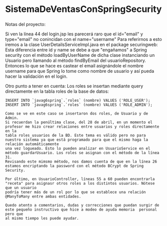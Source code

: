 # SistemaDeVentasConSpringSecurity

###
Notas del proyecto:

Si ven la línea 44 del login.jsp les parecerá raro que el id="email" y type="email" no conincidan con el name="username"
Para referirnos a esto iremos a la clase UserDetailsServiceImpl.java en el package securingweb:
Esta diferencia entre id y name se debe a que "engañamos" a Spring security con el método loadByUserName de dicha clase instanciando un Usuario pero
llamando al método findByEmail del usuarioRepository. Entonces lo que se hace es castear el email asignándole el nombre username para que Spring lo
tome como nombre de usuario y así pueda hacer la validación en el login.

Otro punto a tener en cuenta:
Los roles se insertan mediante query directamente en la tabla roles de la base de datos:
````
INSERT INTO `javag6spring`.`roles` (nombre) VALUES ('ROLE_USER');
INSERT INTO `javag6spring`.`roles` (nombre) VALUES ('ROLE_ADMIN');

Como se ve en este caso se insertaron dos roles, de Usuario y de Admin.
Si recuerdan la penúltima clase, del 28 de abril, en un momento el profesor me hizo crear relaciones entre usuarios y roles directamente en la 
tabla roles_usuarios de la BD. Este tema es válido pero no para nuestro sistema ya que está programado para que el mismo haga la relación automáticamente
una vez logueado. Esto lo pueden analizar en UsuarioService en el método guardarUsuario. Los roles se asignan con el método de la línea 31.
Revisando este mimsmo método, nos damos cuenta de que en la línea 26 estamos encriptando la password con el método BCrypt de Spring Security.

Por último, en UsuarioController, líneas 55 a 60 pueden encontrarla "receta" para asignasr otros roles a los distintos usuarios. Nótese que un usuario 
podría tener más de un rol por lo que se establece una relación @ManyToMany entre ambas entidades.

Quedo atento a comentarios, dudas y correcciones que puedan surgir de este pequeño instructivo que hice a modeo de ayuda memoria  personal pero que
al mismo tiempo les puede ayudar.
